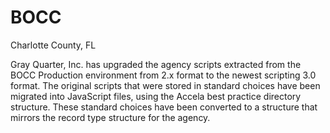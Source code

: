 # BOCC
Charlotte County, FL

Gray Quarter, Inc. has upgraded the agency scripts extracted from the BOCC Production environment from 2.x format to the newest scripting 3.0 format.   The original scripts that were stored in standard choices have been migrated into JavaScript files, using the Accela best practice directory structure.   These standard choices have been converted to a structure that mirrors the record type structure for the agency.
